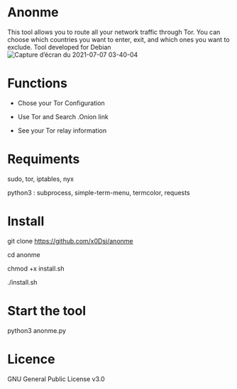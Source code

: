 # Anonme
This tool allows you to route all your network traffic through Tor. You can choose which countries you want to enter, exit, and which ones you want to exclude. Tool developed for Debian
![Capture d’écran du 2021-07-07 03-40-04](https://user-images.githubusercontent.com/85474922/124687423-2419c100-ded5-11eb-9d0b-ac849ea5d059.png)

# Functions
 - Chose your Tor Configuration

 - Use Tor and Search .Onion link

 - See your Tor relay information 

# Requiments
sudo, tor, iptables, nyx

python3 : subprocess, simple-term-menu, termcolor, requests

# Install
git clone https://github.com/x0Dsj/anonme

cd anonme

chmod +x install.sh

./install.sh

# Start the tool 
python3 anonme.py

# Licence 
GNU General Public License v3.0
